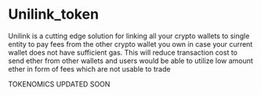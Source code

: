 # Unilink_token

Unilink is a cutting edge solution for linking all your crypto wallets to single entity to pay fees from the other crypto wallet you own in case your current wallet does not have sufficient gas. This will reduce transaction cost to send ether from other wallets and users would be able to utilize low amount ether in form of fees which are not usable to trade

TOKENOMICS UPDATED SOON
